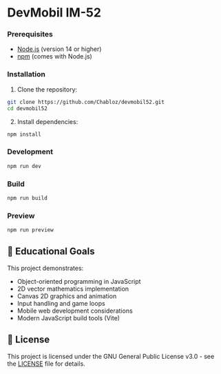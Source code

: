 # DevMobil IM-52

### Prerequisites

- [Node.js](https://nodejs.org/) (version 14 or higher)
- [npm](https://www.npmjs.com/) (comes with Node.js)

### Installation

1. Clone the repository:
```bash
git clone https://github.com/Chabloz/devmobil52.git
cd devmobil52
```

2. Install dependencies:
```bash
npm install
```

### Development

```bash
npm run dev
```


### Build

```bash
npm run build
```

### Preview

```bash
npm run preview
```

## 🎯 Educational Goals

This project demonstrates:
- Object-oriented programming in JavaScript
- 2D vector mathematics implementation
- Canvas 2D graphics and animation
- Input handling and game loops
- Mobile web development considerations
- Modern JavaScript build tools (Vite)

## 📄 License

This project is licensed under the GNU General Public License v3.0 - see the [LICENSE](LICENSE) file for details.
